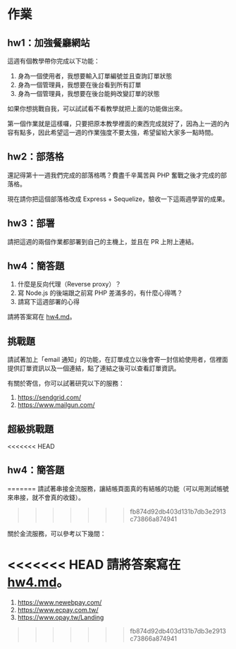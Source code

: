# 作業

## hw1：加強餐廳網站

這週有個教學帶你完成以下功能：

1. 身為一個使用者，我想要輸入訂單編號並且查詢訂單狀態
2. 身為一個管理員，我想要在後台看到所有訂單
3. 身為一個管理員，我想要在後台能夠改變訂單的狀態

如果你想挑戰自我，可以試試看不看教學就把上面的功能做出來。

第一個作業就是這樣囉，只要把原本教學裡面的東西完成就好了，因為上一週的內容有點多，因此希望這一週的作業強度不要太強，希望留給大家多一點時間。

## hw2：部落格

還記得第十一週我們完成的部落格嗎？費盡千辛萬苦與 PHP 奮戰之後才完成的部落格。

現在請你把這個部落格改成 Express + Sequelize，驗收一下這兩週學習的成果。

## hw3：部署

請把這週的兩個作業都部署到自己的主機上，並且在 PR 上附上連結。

## hw4：簡答題

1. 什麼是反向代理（Reverse proxy）？
2. 寫 Node.js 的後端跟之前寫 PHP 差滿多的，有什麼心得嗎？
3. 請寫下這週部署的心得

請將答案寫在 [hw4.md](hw4.md)。

## 挑戰題

請試著加上「email 通知」的功能，在訂單成立以後會寄一封信給使用者，信裡面提供訂單資訊以及一個連結，點了連結之後可以查看訂單資訊。

有關於寄信，你可以試著研究以下的服務：

1. https://sendgrid.com/
2. https://www.mailgun.com/

## 超級挑戰題

<<<<<<< HEAD
## hw4：簡答題
=======
請試著串接金流服務，讓結帳頁面真的有結帳的功能（可以用測試帳號來串接，就不會真的收錢）。
>>>>>>> fb874d92db403d131b7db3e2913c73866a874941

關於金流服務，可以參考以下幾間：

<<<<<<< HEAD
請將答案寫在 [hw4.md](hw4.md)。
=======
1. https://www.newebpay.com/
2. https://www.ecpay.com.tw/
3. https://www.opay.tw/Landing
>>>>>>> fb874d92db403d131b7db3e2913c73866a874941
